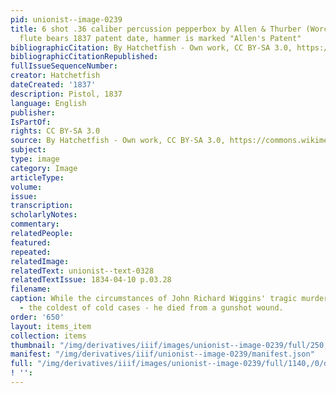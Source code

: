 ```yaml
---
pid: unionist--image-0239
title: 6 shot .36 caliber percussion pepperbox by Allen & Thurber (Worcester). Barrel
  flute bears 1837 patent date, hammer is marked "Allen's Patent"
bibliographicCitation: By Hatchetfish - Own work, CC BY-SA 3.0, https://commons.wikimedia.org/w/index.php?curid=1982891
bibliographicCitationRepublished: 
fullIssueSequenceNumber: 
creator: Hatchetfish
dateCreated: '1837'
description: Pistol, 1837
language: English
publisher: 
IsPartOf: 
rights: CC BY-SA 3.0
source: By Hatchetfish - Own work, CC BY-SA 3.0, https://commons.wikimedia.org/w/index.php?curid=1982891
subject: 
type: image
category: Image
articleType: 
volume: 
issue: 
transcription: 
scholarlyNotes: 
commentary: 
relatedPeople: 
featured: 
repeated: 
relatedImage: 
relatedText: unionist--text-0328
relatedTextIssue: 1834-04-10 p.03.28
filename: 
caption: While the circumstances of John Richard Wiggins' tragic murder remain unsolved
  - the coldest of cold cases - he died from a gunshot wound.
order: '650'
layout: items_item
collection: items
thumbnail: "/img/derivatives/iiif/images/unionist--image-0239/full/250,/0/default.jpg"
manifest: "/img/derivatives/iiif/unionist--image-0239/manifest.json"
full: "/img/derivatives/iiif/images/unionist--image-0239/full/1140,/0/default.jpg"
! '': 
---
```

